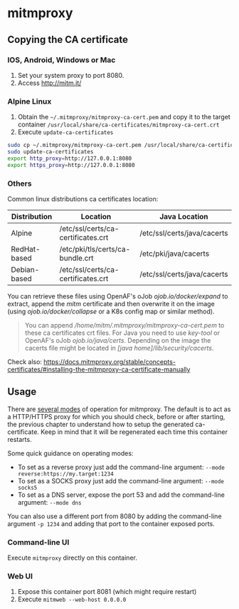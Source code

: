 # mitmproxy

## Copying the CA certificate

### IOS, Android, Windows or Mac

1. Set your system proxy to port 8080.
2. Access http://mitm.it/

### Alpine Linux

1. Obtain the ```~/.mitmproxy/mitmproxy-ca-cert.pem``` and copy it to the target container ```/usr/local/share/ca-certificates/mitmproxy-ca-cert.crt```
2. Execute ```update-ca-certificates```

```bash
sudo cp ~/.mitmproxy/mitmproxy-ca-cert.pem /usr/local/share/ca-certificates/mitmproxy-ca-cert.crt
sudo update-ca-certificates
export http_proxy=http://127.0.0.1:8080
export https_proxy=http://127.0.0.1:8080
```

### Others

Common linux distributions ca certificates location:

| Distribution | Location | Java Location |
|--------------|----------|---------------|
| Alpine       | /etc/ssl/certs/ca-certificates.crt | /etc/ssl/certs/java/cacerts |
| RedHat-based | /etc/pki/tls/certs/ca-bundle.crt | /etc/pki/java/cacerts |
| Debian-based | /etc/ssl/certs/ca-certificates.crt | /etc/ssl/certs/java/cacerts |
 
You can retrieve these files using OpenAF's oJob _ojob.io/docker/expand_ to extract, append the _mitm_ certificate and then overwrite it on the image (using _ojob.io/docker/collapse_ or a K8s config map or similar method).

> You can append _/home/mitm/.mitmproxy/mitmproxy-ca-cert.pem_ to these ca certificates crt files.
> For Java you need to use _key-tool_ or OpenAF's oJob _ojob.io/java/certs_. Depending on the image the cacerts file might be located in _[java home]/lib/security/cacerts_.

Check also: https://docs.mitmproxy.org/stable/concepts-certificates/#installing-the-mitmproxy-ca-certificate-manually

## Usage

There are [several modes](https://docs.mitmproxy.org/stable/concepts-modes/) of operation for mitmproxy. The default is to act as a HTTP/HTTPS proxy for which you should check, before or after starting, the previous chapter to understand how to setup the generated ca-certificate. Keep in mind that it will be regenerated each time this container restarts.

Some quick guidance on operating modes:
* To set as a reverse proxy just add the command-line argument: ```--mode reverse:https://my.target:1234```
* To set as a SOCKS proxy just add the command-line argument: ```--mode socks5```
* To set as a DNS server, expose the port 53 and add the command-line argument: ```--mode dns```

You can also use a different port from 8080 by adding the command-line argument ```-p 1234``` and adding that port to the container exposed ports.

### Command-line UI

Execute ```mitmproxy``` directly on this container.

### Web UI

1. Expose this container port 8081 (which might require restart)
2. Execute ```mitmweb --web-host 0.0.0.0```
